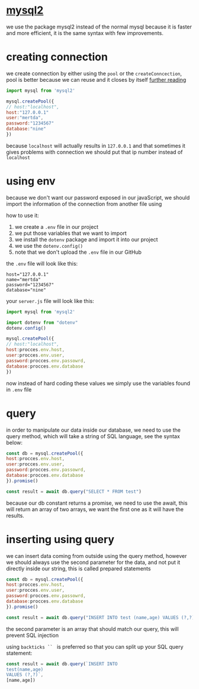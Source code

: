 # [mysql2](https://sidorares.github.io/node-mysql2/docs)

we use the package mysql2 instead of the normal mysql because it is faster and more efficient, it is the same syntax with few improvements.

# creating connection

we create connection by either using the `pool` or the `createConncection`, pool is better because we can reuse and it closes by itself [further reading](https://stackoverflow.com/a/26432283) 

```js
import mysql from 'mysql2'

mysql.createPool({
// host:"localhost",
host:"127.0.0.1"
user:"mertda",
password:"1234567"
database:"nine"
})

```

because `localhost` will actually results in `127.0.0.1` and that sometimes it gives problems with connection we should put that ip number instead of `localhost`
# using env

because we don't want our password exposed in our javaScript, we should import  the information of the connection from another file using

how to use it:

1. we create a `.env` file in our project
2. we put those variables that we want to import
3. we install the `dotenv` package and import it into our project
4. we use the `dotenv.config()` 
5. note that we don't upload the `.env` file in our GitHub

the `.env` file will look like this:

```.env
host="127.0.0.1"
name="mertda"
password="1234567"
database="nine"
```

your `server.js` file will look like this:

```js
import mysql from 'mysql2'

import dotenv from "dotenv"
dotenv.config()

mysql.createPool({
// host:"localhost",
host:procces.env.host,
user:procces.env.user,
password:procces.env.passowrd,
database:procces.env.database
})
```

now instead of hard coding these values we simply use the variables found in `.env` file

# query 

in order to manipulate  our data inside our database, we need to use the query method, which will take a string of SQL language, see the syntax below:

```js
const db = mysql.createPool({
host:procces.env.host,
user:procces.env.user,
password:procces.env.passowrd,
database:procces.env.database
}).promise()

const result = await db.query("SELECT * FROM test")
```

because our db constant returns a promise, we need to use the await, this will return an array of two arrays, we want the first one as it will have the results.

# inserting using query

we can insert data coming from outside using the query method, however we should always use the second parameter for the data, and not put it directly inside our string, this is called prepared statements 

```js
const db = mysql.createPool({
host:procces.env.host,
user:procces.env.user,
password:procces.env.passowrd,
database:procces.env.database
}).promise()

const result = await db.query("INSERT INTO test (name,age) VALUES (?,?)",[name,age])
```

the second parameter is an array that should match our query, this will prevent SQL injection

using `backticks `` ` is preferred  so that you can split up your SQL query statement:

```js
const result = await db.query(`INSERT INTO 
test(name,age) 
VALUES (?,?)`,
[name,age])
```
